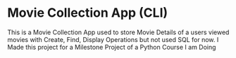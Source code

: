 # Movie Collection App (CLI)
This is a Movie Collection App used to store Movie Details of a users viewed movies with Create, Find, Display Operations but not used SQL for now.
I Made this project for a Milestone Project of a Python Course I am Doing